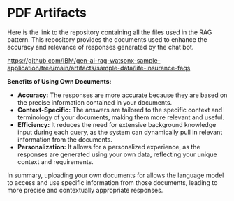 # PDF Artifacts

Here is the link to the repository containing all the files used in the RAG pattern. This repository provides the documents used to enhance the accuracy and relevance of responses generated by the chat bot.

https://github.com/IBM/gen-ai-rag-watsonx-sample-application/tree/main/artifacts/sample-data/life-insurance-faqs

**Benefits of Using Own Documents:**
* **Accuracy:** The responses are more accurate because they are based on the precise information contained in your documents.
* **Context-Specific:** The answers are tailored to the specific context and terminology of your documents, making them more relevant and useful.
* **Efficiency:** It reduces the need for extensive background knowledge input during each query, as the system can dynamically pull in relevant information from the documents.
* **Personalization:** It allows for a personalized experience, as the responses are generated using your own data, reflecting your unique context and requirements.

In summary, uploading your own documents for allows the language model to access and use specific information from those documents, leading to more precise and contextually appropriate responses.

